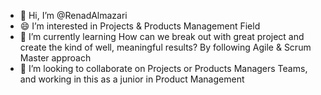  - 👋 Hi, I’m @RenadAlmazari
 - 😄 I’m interested in Projects & Products Management Field 
 - 🌱 I’m currently learning How can we break out with great project and create the kind of well, meaningful results? By following Agile & Scrum Master approach
 - 👯 I’m looking to collaborate on Projects or Products Managers Teams, and working in this as a junior in Product Management 
<!--
**RenadAlmazari/RenadAlmazari** is a ✨ _special_ ✨ repository because its `README.md` (this file) appears on your GitHub profile.

Here are some ideas to get you started:

- 🔭 I’m currently working on ...
- 🌱 I’m currently learning ...
- 👯 I’m looking to collaborate on ...
- 🤔 I’m looking for help with ...
- 💬 Ask me about ...
- 📫 How to reach me: ...
- 😄 Pronouns: ...
- ⚡ Fun fact: ...
-->
